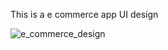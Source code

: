 This is a e commerce app UI design 

![e_commerce_design](https://user-images.githubusercontent.com/75016140/180846527-9a7f76e1-fad0-44cf-ad0c-113f2277bb79.PNG)
